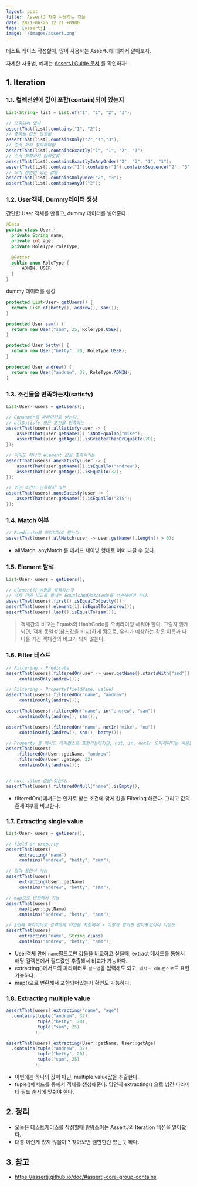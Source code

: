 ```yaml
---
layout: post
title:  AssertJ 자주 사용하는 것들 
date: 2021-06-26 12:21 +0900
tags: [assertj]
image: '/images/assert.png'
---
```


테스트 케이스 작성할때, 많이 사용하는 AssertJ에 대해서 알아보자.


자세한 사용법, 예제는 [AssertJ Guide 문서](https://assertj.github.io/doc/#assertj-core-assertions-guide) 를 확인하자!

## 1. Iteration

### 1.1. 컬렉션안에 값이 포함(contain)되어 있는지

```java
List<String> list = List.of("1", "1", "2", "3");

// 포함되어 있니
assertThat(list).contains("1", "2");
// 중복된 값도 반영됨
assertThat(list).containsOnly("2","1","3");
// 순서 까지 정확해야함
assertThat(list).containsExactly("1", "1", "2", "3");
// 순서 정확하지 않아도됨
assertThat(list).containsExactlyInAnyOrder("2", "3", "1", "1");
assertThat(list).contains("1").contains("1").containsSequence("2", "3");
// 오직 한번만 있는 값들
assertThat(list).containsOnlyOnce("2", "3");
assertThat(list).containsAnyOf("2");
```



### 1.2. User객체, Dummy데이터 생성

간단한 User 객체를 만들고, dummy 데이터를 넣어준다.

```java
@Data
public class User {
  private String name;
  private int age;
  private RoleType roleType;
  
  @Getter
  public enum RoleType {
      ADMIN, USER
  }
}
```

dummy 데이터를 생성

```java
protected List<User> getUsers() {
  return List.of(betty(), andrew(), sam());
}

protected User sam() {
  return new User("sam", 25, RoleType.USER);
}

protected User betty() {
  return new User("betty", 20, RoleType.USER);
}

protected User andrew() {
  return new User("andrew", 32, RoleType.ADMIN);
}

```

### 1.3. 조건들을 만족하는지(satisfy)

```java
List<User> users = getUsers();

// Consumer를 파라미터로 받는다.
// allSatisfy 모든 조건을 만족하는
assertThat(users).allSatisfy(user -> {
    assertThat(user.getName()).isNotEqualTo("mike");
    assertThat(user.getAge()).isGreaterThanOrEqualTo(20);
});

// 적어도 하나의 element 값을 충족시키는
assertThat(users).anySatisfy(user -> {
    assertThat(user.getName()).isEqualTo("andrew");
    assertThat(user.getAge()).isEqualTo(32);
});

// 어떤 조건도 만족하지 않는
assertThat(users).noneSatisfy(user -> {
    assertThat(user.getName()).isEqualTo("BTS");
});
```



### 1.4. Match 여부 

```java
// Predicate를 파라미터로 받는다.
assertThat(users).allMatch(user -> user.getName().length() > 0);
```

- allMatch, anyMatch 를 메서드 체이닝 형태로 이어 나갈 수 있다. 

### 1.5. Element 탐색

```java
List<User> users = getUsers();

// element의 방향을 탐색하는것
// 객체 간의 비교를 할때는 EqualsAndHashCode를 선언해줘야 한다.
assertThat(users).first().isEqualTo(betty());
assertThat(users).element(1).isEqualTo(andrew());
assertThat(users).last().isEqualTo(sam());
```

> 객체간의 비교는 Equals와 HashCode를 오버라이딩 해줘야 한다. 그렇지 않게 되면, 객체 동일성(참조값을 비교)하게 됨으로, 우리가 예상하는 같은 이름과 나이를 가진 객체간의 비교가 되지 않는다.



### 1.6. Filter 테스트

```java
// Filtering - Predicate
assertThat(users).filteredOn(user -> user.getName().startsWith("and"))
    .containsOnly(andrew());

// Filtering - Property(fieldName, value)
assertThat(users).filteredOn("name", "andrew")
    .containsOnly(andrew());

assertThat(users).filteredOn("name", in("andrew", "sam"))
    .containsOnly(andrew(), sam());

assertThat(users).filteredOn("name", notIn("mike", "nu"))
    .containsOnly(andrew(), sam(), betty());

// Property 를 메서드 레퍼런스로 표현가능하지만, not, in, notIn 오퍼레이터는 사용불가함
assertThat(users)
    .filteredOn(User::getName, "andrew")
    .filteredOn(User::getAge, 32)
    .containsOnly(andrew());


// null value 값을 찾는다.
assertThat(users).filteredOnNull("name").isEmpty();
```

- filteredOn()메서드는 인자로 받는 조건에 맞게 값을 Filtering 해준다. 그리고 값의 존재여부를 비교한다. 



### 1.7. Extracting single value

```java
List<User> users = getUsers();

// field or property
assertThat(users)
    .extracting("name")
    .contains("andrew", "betty", "sam");

// 람다 표현식 가능
assertThat(users)
    .extracting(User::getName)
    .contains("andrew", "betty", "sam");

// map으로 변환해서 가능
assertThat(users)
    .map(User::getName)
    .contains("andrew", "betty", "sam");

// 2번째 파라미터로 강력하게 타입을 지정해서 > 이렇게 할거면 람다표현식이 나은듯
assertThat(users)
    .extracting("name", String.class)
    .contains("andrew", "betty", "sam");
```

- User객체 안에 `name`필드로만 값들을 비교하고 싶을때, extract 메서드를 통해서 해당 컬렉션에서 필드값만 추출해서 비교가 가능하다. 
- extracting()메서드의 파라미터로 `필드명`을 입력해도 되고, `메서드 레퍼런스로`도 표현 가능하다. 
- map()으로 변환해서 포함되어있는지 확인도 가능하다. 

### 1.8. Extracting multiple value

```java
assertThat(users).extracting("name", "age")
  .contains(tuple("andrew", 32),
            tuple("betty", 20),
            tuple("sam", 25)
           );

assertThat(users).extracting(User::getName, User::getAge)
  .contains(tuple("andrew", 32),
            tuple("betty", 20),
            tuple("sam", 25)
           );
```

- 이번에는 하나의 값이 아닌, multiple value값을 추출한다. 
- tuple()메서드를 통해서 객체를 생성해준다. 당연히 extracting() 으로 넘긴 파라미터 필드 순서에 맞춰야 한다.



## 2. 정리

- 오늘은 테스트케이스를 작성할때 왕왕쓰이는 AssertJ의 Iteration 섹션을 알아봤다.
- 대충 이런게 있지 않을까 ? 찾아보면 웬만한건 있는듯 하다. 

## 3. 참고
- https://assertj.github.io/doc/#assertj-core-group-contains